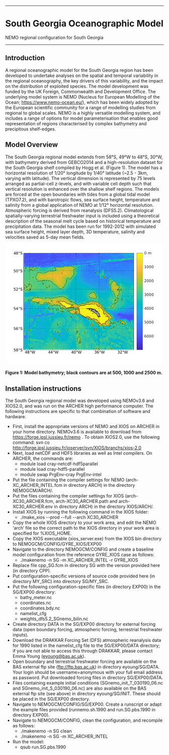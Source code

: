 - - - -
# South Georgia Oceanographic Model
NEMO regional configuration for South Georgia
- - - -

## Introduction
A regional oceanographic model for the South Georgia region has been developed to undertake analyses on the spatial and temporal variability in the regional oceanography, the key drivers of this variability, and the impact on the distribution of exploited species. The model development was funded by the UK Foreign, Commonwealth and Development Office. The underlying model system is NEMO (Nucleus for European Modelling of the Ocean; <https://www.nemo-ocean.eu/>), which has been widely adopted by the European scientific community for a range of modelling studies from regional to global scales. NEMO is a highly versatile modelling system, and includes a range of options for model parameterisation that enables good representation of regions characterised by complex bathymetry and precipitous shelf-edges.

## Model Overview

The South Georgia regional model extends from 58°S, 49°W to 48°S, 30°W, with bathymetry derived from GEBCO2014 and a high-resolution dataset for the South Georgia shelf compiled by Hogg et al. (Figure 1). The model has a horizontal resolution of 1/20° longitude by 1/40° latitude (~2.5 - 3km, varying with latitude). The vertical dimension is represented by 75 levels arranged as partial-cell z-levels, and with variable cell depth such that vertical resolution is enhanced over the shallow shelf regions. The models are forced at the open boundaries with tides from a global tidal model (TPXO7.2), and with barotropic flows, sea surface height, temperature and salinity from a global application of NEMO at 1/12° horizontal resolution. Atmospheric forcing is derived from reanalysis (DFS5.2). Climatological spatially-varying terrestrial freshwater input is included using a theoretical description of the seasonal melt cycle based on historical temperature and precipitation data. The model has been run for 1992-2012 with simulated sea surface height, mixed layer depth, 3D temperature, salinity and velocities saved as 5-day mean fields.

![](SGmodel_bathy_4git.png)
#### Figure 1: Model bathymetry; black contours are at 500, 1000 and 2500 m.

## Installation instructions

The South Georgia regional model was developed using NEMOv3.6 and XIOS2.0, and was run on the ARCHER high performance computer. The following instructions are specific to that combination of software and hardware.
* First, install the appropriate versions of NEMO and XIOS on ARCHER in your home directory. NEMOv3.6 is available to download from https://forge.ipsl.jussieu.fr/nemo . To obtain XIOS2.0, use the following command: 
svn co http://forge.ipsl.jussieu.fr/ioserver/svn/XIOS/branchs/xios-2.0
* Next, load netCDF and HDF5 libraries as well as Intel compilers. On ARCHER, the commands are:
  * module load cray-netcdf-hdf5parallel
  * module load cray-hdf5-parallel
  * module swap PrgEnv-cray PrgEnv-intel
* Put the file containing the compiler settings for NEMO (arch-XC_ARCHER_INTEL.fcm in directory ARCH) in the directory NEMOGCM/ARCH/.
* Put the files containing the compiler settings for XIOS (arch-XC30_ARCHER.fcm, arch-XC30_ARCHER.path and arch-XC30_ARCHER.env in directory ARCH) in the directory XIOS/ARCH/.
* Install XIOS by running the following command in the XIOS folder:
  * ./make_xios --prod --full --arch XC30_ARCHER
* Copy the whole XIOS directory to your work area, and edit the NEMO ‘arch’ file so the correct path to the XIOS directory in your work area is specified for %XIOS_HOME.
* Copy the XIOS executable (xios_server.exe) from the XIOS bin directory to NEMOGCM/CONFIG/GYRE_XIOS/EXP00
* Navigate to the directory NEMOGCM/CONFIG and create a baseline model configuration from the reference GYRE_XIOS case as follows:
  * ./makenemo -n SG -m XC_ARCHER_INTEL -r GYRE_XIOS
* Replace file cpp_SG.fcm in directory SG with the version provided here (in directory CPP).
* Put configuration-specific versions of source code provided here (in directory MY_SRC) into directory SG/MY_SRC.
* Put the following configuration-specific files (in directory EXP00) in the SG/EXP00 directory:
  * bathy_meter.nc
  * coordinates.nc
  * coordinates.bdy.nc
  * namelist_cfg
  * weights_dfs5.2_SGnemo_bilin.nc
* Create directory DATA in the SG/EXP00 directory for external forcing data (open boundary forcing, atmospheric forcing, terrestrial freshwater inputs).
* Download the DRAKKAR Forcing Set (DFS) atmospheric reanalysis data for 1990 listed in the namelist_cfg file to the SG/EXP00/DATA directory; if you are not able to access this through DRAKKAR, please contact Emma Young (eyoung@bas.ac.uk).
* Open boundary and terrestrial freshwater forcing are available on the BAS external ftp site (ftp://ftp.bas.ac.uk) in directory eyoung/SG/DATA. Your login should be username=anonymous with your full email address as password. Put downloaded forcing files in directory SG/EXP00/DATA.
* Files containing example initial conditions (SGnemo_init_T_030190_06.nc and SGnemo_init_S_030190_06.nc) are also available on the BAS external ftp site (see above) in directory eyoung/SG/INIT. These should be placed in the SG/EXP00 directory.
* Navigate to NEMOGCM/CONFIG/SG/EXP00. Create a runscript or adapt the example files provided (runnemo.sh.1990 and run.SG.pbs.1990 in directory EXP00).
* Navigate to NEMOGCM/CONFIG, clean the configuration, and recompile as follows:
  * ./makenemo -n SG clean
  * ./makenemo -n SG -m XC_ARCHER_INTEL
* Run the model:
  * qsub run.SG.pbs.1990
